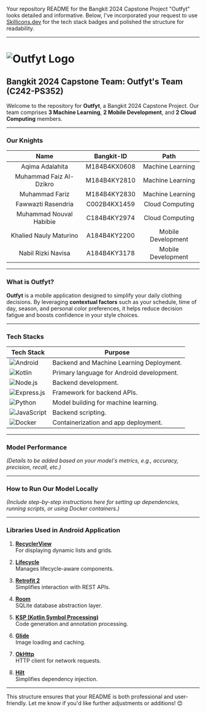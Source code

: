 Your repository README for the Bangkit 2024 Capstone Project "Outfyt" looks detailed and informative. Below, I've incorporated your request to use [Skillicons.dev](https://skillicons.dev) for the tech stack badges and polished the structure for readability.

---

# ![Outfyt Logo](https://github.com/user-attachments/assets/23cfd871-60ed-4fdf-98a2-65fbe87a6901)

## Bangkit 2024 Capstone Team: Outfyt's Team (C242-PS352)

Welcome to the repository for **Outfyt**, a Bangkit 2024 Capstone Project. Our team comprises **3 Machine Learning**, **2 Mobile Development**, and **2 Cloud Computing** members.

---

### **Our Knights**

|          Name         | Bangkit-ID   |       Path       |
|:---------------------:|:------------:|:----------------:|
| Aqima Adalahita       | M184B4KX0608 | Machine Learning |
| Muhammad Faiz Al-Dzikro | M184B4KY2810 | Machine Learning |
| Muhammad Fariz        | M184B4KY2830 | Machine Learning |
| Fawwazti Rasendria    | C002B4KX1459 | Cloud Computing  |
| Muhammad Nouval Habibie | C184B4KY2974 | Cloud Computing  |
| Khalied Nauly Maturino | A184B4KY2200 | Mobile Development |
| Nabil Rizki Navisa    | A184B4KY3178 | Mobile Development |

---

### **What is Outfyt?**

**Outfyt** is a mobile application designed to simplify your daily clothing decisions. By leveraging **contextual factors** such as your schedule, time of day, season, and personal color preferences, it helps reduce decision fatigue and boosts confidence in your style choices.

---

### **Tech Stacks**

| Tech Stack     | Purpose                                         |
|-----------------|-------------------------------------------------|
| ![Android](https://skillicons.dev/icons?i=gcp)   | Backend and Machine Learning Deployment.                  |
| ![Kotlin](https://skillicons.dev/icons?i=kotlin)     | Primary language for Android development. |
| ![Node.js](https://skillicons.dev/icons?i=nodejs)    | Backend development.                      |
| ![Express.js](https://skillicons.dev/icons?i=express) | Framework for backend APIs.              |
| ![Python](https://skillicons.dev/icons?i=python)     | Model building for machine learning.      |
| ![JavaScript](https://skillicons.dev/icons?i=javascript) | Backend scripting.                      |
| ![Docker](https://skillicons.dev/icons?i=docker)     | Containerization and app deployment.      |


---

### **Model Performance**

*(Details to be added based on your model's metrics, e.g., accuracy, precision, recall, etc.)*

---

### **How to Run Our Model Locally**

*(Include step-by-step instructions here for setting up dependencies, running scripts, or using Docker containers.)*

---

### **Libraries Used in Android Application**

1. **[RecyclerView](https://developer.android.com/guide/topics/ui/layout/recyclerview)**  
   For displaying dynamic lists and grids.
   
2. **[Lifecycle](https://developer.android.com/jetpack/androidx/releases/lifecycle)**  
   Manages lifecycle-aware components.
   
3. **[Retrofit 2](https://square.github.io/retrofit/)**  
   Simplifies interaction with REST APIs.
   
4. **[Room](https://developer.android.com/jetpack/androidx/releases/room)**  
   SQLite database abstraction layer.
   
5. **[KSP (Kotlin Symbol Processing)](https://developer.android.com/kotlin/ksp)**  
   Code generation and annotation processing.
   
6. **[Glide](https://bumptech.github.io/glide/)**  
   Image loading and caching.
   
7. **[OkHttp](https://square.github.io/okhttp/)**  
   HTTP client for network requests.
   
8. **[Hilt](https://developer.android.com/training/dependency-injection/hilt-android)**  
   Simplifies dependency injection.

---

This structure ensures that your README is both professional and user-friendly. Let me know if you'd like further adjustments or additions! 😊

